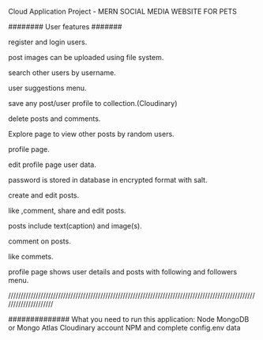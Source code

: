 Cloud Application Project  -  MERN SOCIAL MEDIA WEBSITE FOR PETS

######## User features #######

register and login users.

post images can be uploaded using  file system.

search other users by username.

user suggestions menu.

save any post/user profile  to collection.(Cloudinary)

delete posts and comments.

Explore page to view other posts by random users.

profile page.

edit profile page user data.

password is stored in database in encrypted format with salt.

create and edit posts.

like ,comment, share and edit posts.

posts include text(caption) and image(s).

comment on posts.

like commets.

profile page shows user details and posts with following and followers menu.

/////////////////////////////////////////////////////////////////////////////////////////////////////////////////////

############## What you need to run this application:
Node
MongoDB or Mongo Atlas
Cloudinary account
NPM
and complete config.env data
